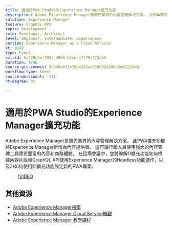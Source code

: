 ```yaml
---
title: 適用於PWA Studio的Experience Manager擴充功能
description: Adobe Experience Manager是領先業界的內容管理解決方案。 此PWA擴充功能將Experience Manager新增為內容提供者。 這可讓行銷人員使用強大的內容管理工具建置豐富的內容和商務體驗。 在這場會議中，您將瞭解1)擴充功能如何根據內容片段和GraphQL API使用Experience Manager的Headless功能運作，以及2)如何使用此擴充功能設定新的PWA專案。
solution: Experience Manager
feature: GraphQL API
topic: Development
role: Developer, Architect
level: Beginner, Intermediate, Experienced
version: Experience Manager as a Cloud Service
kt: 9142
type: Event
exl-id: bc428c6e-703a-4826-b2ce-c7f79a772cb5
duration: 1796
source-git-commit: 5c946ab73e78d4243ca310032a10bb8e82228c3d
workflow-type: tm+mt
source-wordcount: '171'
ht-degree: 3%

---
```


# 適用於PWA Studio的Experience Manager擴充功能

Adobe Experience Manager是領先業界的內容管理解決方案。 此PWA擴充功能將Experience Manager新增為內容提供者。 這可讓行銷人員使用強大的內容管理工具建置豐富的內容和商務體驗。 在這場會議中，您將瞭解1)擴充功能如何根據內容片段和GraphQL API使用Experience Manager的Headless功能運作，以及2)如何使用此擴充功能設定新的PWA專案。

>[!VIDEO](https://video.tv.adobe.com/v/337581/?quality=12&learn=on&hidetitle=true)

## 其他資源

- [Adobe Experience Manager檔案](https://experienceleague.adobe.com/docs/experience-manager-cloud-service.html)
- [Adobe Experience Manager Cloud Service概觀](https://experienceleague.adobe.com/docs/experience-manager-cloud-service/overview/home.html)
- [Adobe Experience Manager 教學課程](https://experienceleague.adobe.com/docs/experience-manager-tutorials.html)
